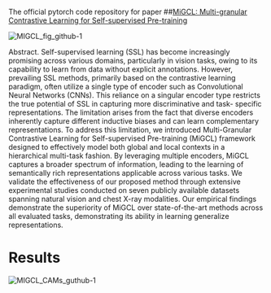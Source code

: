 The official pytorch code repository for paper ##[MiGCL: Multi-granular Contrastive Learning for Self-supervised Pre-training]()


![MIGCL_fig_github-1](https://github.com/vangorade/MIGCL_code/assets/71941335/63c0e0bb-87e4-4da0-a900-8279ad1f2e71)

Abstract. Self-supervised learning (SSL) has become increasingly
promising across various domains, particularly in vision tasks,
owing to its capability to learn from data without explicit
annotations. However, prevailing SSL methods, primarily based
on the contrastive learning paradigm, often utilize a single type
of encoder such as Convolutional Neural Networks (CNNs).
This reliance on a singular encoder type restricts the true
potential of SSL in capturing more discriminative and task-
specific representations. The limitation arises from the fact that
diverse encoders inherently capture different inductive biases
and can learn complementary representations. To address this
limitation, we introduced Multi-Granular Contrastive Learning
for Self-supervised Pre-training (MiGCL) framework designed to
effectively model both global and local contexts in a hierarchical
multi-task fashion. By leveraging multiple encoders, MiGCL
captures a broader spectrum of information, leading to the
learning of semantically rich representations applicable across
various tasks. We validate the effectiveness of our proposed
method through extensive experimental studies conducted on
seven publicly available datasets spanning natural vision and
chest X-ray modalities. Our empirical findings demonstrate the
superiority of MiGCL over state-of-the-art methods across all
evaluated tasks, demonstrating its ability in learning generalize
representations.

# Results

![MIGCL_CAMs_guthub-1](https://github.com/vangorade/MIGCL_code/assets/71941335/90a8b0eb-4d0b-4bfc-b5aa-e090d27e0b94)

